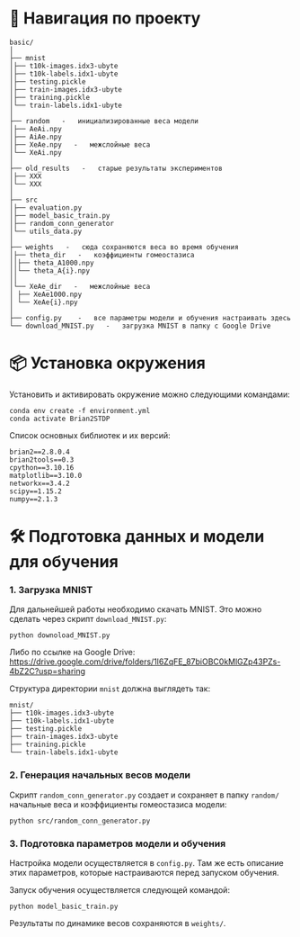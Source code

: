 # 📁 Навигация по проекту
```
basic/
│
├── mnist
│├── t10k-images.idx3-ubyte
│├── t10k-labels.idx1-ubyte
│├── testing.pickle
│├── train-images.idx3-ubyte
│├── training.pickle
│└── train-labels.idx1-ubyte
│
├── random   -   инициализированные веса модели
│├── AeAi.npy
│├── AiAe.npy
│├── XeAe.npy   -   межслойные веса
│└── XeAi.npy
│
├── old_results   -   старые результаты экспериментов
│├── XXX
│└── XXX
│
├── src
│├── evaluation.py
│├── model_basic_train.py
│├── random_conn_generator
│└── utils_data.py
│
├── weights   -   сюда сохраняются веса во время обучения
│├── theta_dir   -   коэффициенты гомеостазиса
││├── theta_A1000.npy
││└── theta_A{i}.npy
││
│└── XeAe_dir   -   межслойные веса
│ ├── XeAe1000.npy
│ └── XeAe{i}.npy
│
├── config.py    -   все параметры модели и обучения настраивать здесь
└── download_MNIST.py   -   загрузка MNIST в папку с Google Drive

```

# 📦 Установка окружения
Установить и активировать окружение можно следующими командами:

```
conda env create -f environment.yml
conda activate Brian2STDP
```

Список основных библиотек и их версий:
```
brian2==2.8.0.4
brian2tools==0.3
cpython==3.10.16
matplotlib==3.10.0
networkx==3.4.2
scipy==1.15.2
numpy==2.1.3
```

# 🛠️ Подготовка данных и модели для обучения
### 1. Загрузка MNIST
Для дальнейшей работы необходимо скачать MNIST. Это можно сделать через скрипт ```download_MNIST.py```:

```
python downoload_MNIST.py
```

Либо по ссылке на Google Drive:
https://drive.google.com/drive/folders/1l6ZqFE_87biOBC0kMlGZp43PZs-4bZ2C?usp=sharing


Структура директории ```mnist``` должна выглядеть так:
```
mnist/
├── t10k-images.idx3-ubyte
├── t10k-labels.idx1-ubyte
├── testing.pickle
├── train-images.idx3-ubyte
├── training.pickle
└── train-labels.idx1-ubyte
```

### 2. Генерация начальных весов модели

Скрипт ```random_conn_generator.py``` создает и сохраняет в папку ```random/``` начальные веса и коэффициенты гомеостазиса модели:
```
python src/random_conn_generator.py
```

### 3. Подготовка параметров модели и обучения

Настройка модели осуществляется в ```config.py```. Там же есть описание этих параметров, которые настраиваются перед запуском обучения.

Запуск обучения осуществляется следующей командой:

```
python model_basic_train.py
```

Результаты по динамике весов сохраняются в ```weights/```.
